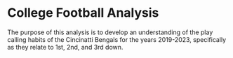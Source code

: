 # College Football Analysis
The purpose of this analysis is to develop an understanding of the play calling habits of the Cincinatti Bengals for the years 2019-2023, specifically as they relate to 1st, 2nd, and 3rd down. 
